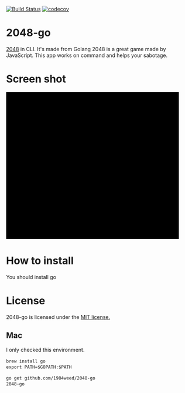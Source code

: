 [![Build Status](https://travis-ci.org/1984weed/2048-go.svg?branch=master)](https://travis-ci.org/1984weed/2048-go)
[![codecov](https://codecov.io/gh/1984weed/2048-go/branch/master/graph/badge.svg)](https://codecov.io/gh/1984weed/2048-go)

 # 2048-go
 
[2048](http://gabrielecirulli.github.io/2048/) in CLI. It's made from Golang 
2048 is a great game made by JavaScript.
This app works on command and helps your sabotage.

# Screen shot

![screen shot](2048-go.gif)

# How to install

You should install go

# License

2048-go is licensed under the [MIT license.](https://github.com/1984weed/2048-go/blob/master/LICENSE.txt)




## Mac

I only checked this environment.

```
brew install go
export PATH=$GOPATH:$PATH
```

```
go get github.com/1984weed/2048-go
2048-go
```

